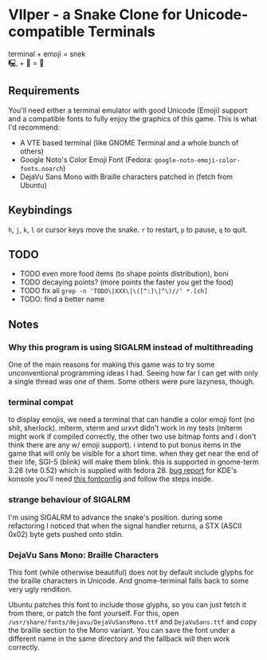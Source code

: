 # VIIper - a Snake Clone for Unicode-compatible Terminals

terminal + emoji = snek    
🖳 + 💩 = 🐍

## Requirements

You'll need either a terminal emulator with good Unicode (Emoji) support and a
compatible fonts to fully enjoy the graphics of this game. This is what I'd
recommend:

 - A VTE based terminal (like GNOME Terminal and a whole bunch of others)
 - Google Noto's Color Emoji Font (Fedora: `google-noto-emoji-color-fonts.noarch`)
 - DejaVu Sans Mono with Braille characters patched in (fetch from Ubuntu)

## Keybindings

`h`, `j`, `k`, `l` or cursor keys move the snake. 
`r` to restart, `p` to pause, `q` to quit. 

## TODO

<!--
 - DONE ~~base game: fixed field size, fixed speed~~
 - DONE ~~food (unicode)~~
 - DONE ~~put 'sprites' into `schemes.h`~~
 - DONE ~~snake elongates~~
 - DONE ~~unicode chars~~
 - DONE ~~input buffer (so fast 180° turns get executed)~~
 - DONE ~~only redraw changing parts of the screen~~
 - DONE ~~input out of whack when stopping (^Z) and resuming~~
 - DONE ~~keybindings for restart, pause, redraw~~
 - DONE ~~on dying: show end screen, allow restarting~~
 - DONE ~~score, increasing speed~~
 - DONE ~~bonus/special items: slower snake, shorter snake, etc.~~
 - DONE ~~wall-wrap-around mode?~~
 - NAH: predatory animals trying to eat the snake? (🐉, 🐊, 🐆, 🐅, 🦁, 🐗, 🦊, 🦅)
-->
 - TODO even more food items (to shape points distribution), boni
 - TODO decaying points? (more points the faster you get the food)
 - TODO fix all `grep -n 'TODO\|XXX\|\([^:]\|^\)//' *.[ch]`
 - TODO: find a better name

## Notes

### Why this program is using SIGALRM instead of multithreading

One of the main reasons for making this game was to try some unconventional
programming ideas I had. Seeing how far I can get with only a single thread was
one of them. Some others were pure lazyness, though.

### terminal compat

to display emojis, we need a terminal that can handle a color emoji font (no
shit, sherlock). mlterm, xterm and urxvt didn't work in my tests (mlterm might
work if compiled correctly, the other two use bitmap fonts and i don't think
there are any w/ emoji support). 
i intend to put bonus items in the game that will only be visible for a short
time. when they get near the end of their life, SGI-5 (blink) will make them
blink. this is supported in gnome-term 3.28 (vte 0.52) which is supplied with
fedora 28. [bug report](https://bugzilla.gnome.org/show_bug.cgi?id=579964)
for KDE's konsole you'll need [this
fontconfig](https://gist.github.com/IgnoredAmbience/7c99b6cf9a8b73c9312a71d1209d9bbb)
and follow the steps inside.

### strange behaviour of SIGALRM

I'm using SIGALRM to advance the snake's position. during some refactoring I
noticed that when the signal handler returns, a STX (ASCII 0x02) byte gets
pushed onto stdin.

### DejaVu Sans Mono: Braille Characters

This font (while otherwise beautiful) does not by default include glyphs for the
braille characters in Unicode. And gnome-terminal falls back to some very ugly
rendition. 

Ubuntu patches this font to include those glyphs, so you can just fetch it from
there, or patch the font yourself. For this, open
`/usr/share/fonts/dejavu/DejaVuSansMono.ttf` and `DejaVuSans.ttf` and copy the
braille section to the Mono variant. You can save the font under a different
name in the same directory and the fallback will then work correctly. 
